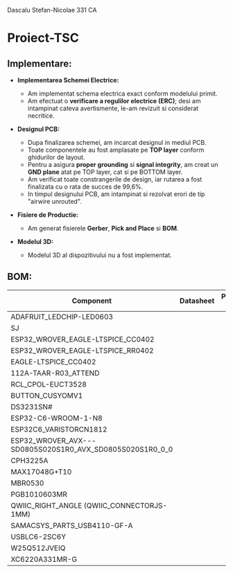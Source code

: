 Dascalu Stefan-Nicolae 331 CA
# Proiect-TSC
## Implementare:

- **Implementarea Schemei Electrice:**
  - Am implementat schema electrica exact conform modelului primit.
  - Am efectuat o **verificare a regulilor electrice (ERC)**; desi am intampinat cateva avertismente, le-am revizuit si considerat necritice.

- **Designul PCB:**
  - Dupa finalizarea schemei, am incarcat designul in mediul PCB.
  - Toate componentele au fost amplasate pe **TOP layer** conform ghidurilor de layout.
  - Pentru a asigura **proper grounding** si **signal integrity**, am creat un **GND plane** atat pe TOP layer, cat si pe BOTTOM layer.
  - Am verificat toate constrangerile de design, iar rutarea a fost finalizata cu o rata de succes de 99,6%.
  - In timpul designului PCB, am intampinat si rezolvat erori de tip "airwire unrouted".

- **Fisiere de Productie:**
  - Am generat fisierele **Gerber**, **Pick and Place** si **BOM**.

- **Modelul 3D:**
  - Modelul 3D al dispozitivului nu a fost implementat.

## BOM:
| Component                                               | Datasheet | Purchase Link |
|---------------------------------------------------------|-----------|---------------|
| ADAFRUIT_LEDCHIP-LED0603                                  |           |               |
| SJ                                                      |           |               |
| ESP32_WROVER_EAGLE-LTSPICE_CC0402                         |           |               |
| ESP32_WROVER_EAGLE-LTSPICE_RR0402                         |           |               |
| EAGLE-LTSPICE_CC0402                                      |           |               |
| 112A-TAAR-R03_ATTEND                                     |           |               |
| RCL_CPOL-EUCT3528                                       |           |               |
| BUTTON_CUSYOMV1                                         |           |               |
| DS3231SN#                                              |           |               |
| ESP32-C6-WROOM-1-N8                                     |           |               |
| ESP32C6_VARISTORCN1812                                  |           |               |
| ESP32_WROVER_AVX---SD0805S020S1R0_AVX_SD0805S020S1R0_0_0  |           |               |
| CPH3225A                                               |           |               |
| MAX17048G+T10                                          |           |               |
| MBR0530                                               |           |               |
| PGB1010603MR                                           |           |               |
| QWIIC_RIGHT_ANGLE (QWIIC_CONNECTORJS-1MM)               |           |               |
| SAMACSYS_PARTS_USB4110-GF-A                              |           |               |
| USBLC6-2SC6Y                                           |           |               |
| W25Q512JVEIQ                                           |           |               |
| XC6220A331MR-G                                         |           |               |

